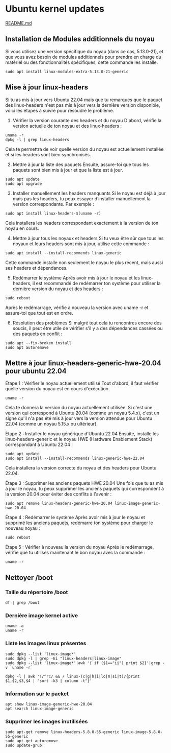 # Ubuntu kernel updates

[README.md](README.md)


## Installation de Modules additionnels du noyau

Si vous utilisez une version spécifique du noyau (dans ce cas, 5.13.0-21), et que vous avez besoin de modules additionnels pour prendre en charge du matériel ou des fonctionnalités spécifiques, cette commande les installe.

```
sudo apt install linux-modules-extra-5.13.0-21-generic
```


## Mise à jour linux-headers

Si tu as mis à jour vers Ubuntu 22.04 mais que tu remarques que le paquet des linux-headers n'est pas mis à jour vers la dernière version disponible, voici les étapes à suivre pour résoudre le problème.

1. Vérifier la version courante des headers et du noyau
D'abord, vérifie la version actuelle de ton noyau et des linux-headers :
```
uname -r
dpkg -l | grep linux-headers
```
Cela te permettra de voir quelle version du noyau est actuellement installée et si les headers sont bien synchronisés.

2. Mettre à jour la liste des paquets
Ensuite, assure-toi que tous les paquets sont bien mis à jour et que la liste est à jour.
```
sudo apt update
sudo apt upgrade
```
3. Installer manuellement les headers manquants
Si le noyau est déjà à jour mais pas les headers, tu peux essayer d’installer manuellement la version correspondante. Par exemple :
```
sudo apt install linux-headers-$(uname -r)
```
Cela installera les headers correspondant exactement à la version de ton noyau en cours.

4. Mettre à jour tous les noyaux et headers
Si tu veux être sûr que tous les noyaux et leurs headers sont mis à jour, utilise cette commande :
```
sudo apt install --install-recommends linux-generic
```
Cette commande installe non seulement le noyau le plus récent, mais aussi ses headers et dépendances.

5. Redémarrer le système
Après avoir mis à jour le noyau et les linux-headers, il est recommandé de redémarrer ton système pour utiliser la dernière version du noyau et des headers :
```
sudo reboot
```
Après le redémarrage, vérifie à nouveau la version avec uname -r et assure-toi que tout est en ordre.

6. Résolution des problèmes
Si malgré tout cela tu rencontres encore des soucis, il peut être utile de vérifier s'il y a des dépendances cassées ou des paquets en conflit :
```
sudo apt --fix-broken install
sudo apt autoremove
```

## Mettre à jour linux-headers-generic-hwe-20.04 pour ubuntu 22.04

Étape 1 : Vérifier le noyau actuellement utilisé
Tout d'abord, il faut vérifier quelle version du noyau est en cours d'exécution.
```
uname -r
```
Cela te donnera la version du noyau actuellement utilisée. Si c'est une version qui correspond à Ubuntu 20.04 (comme un noyau 5.4.x), c'est un signe qu'il n'a pas été mis à jour vers la version attendue pour Ubuntu 22.04 (comme un noyau 5.15.x ou ultérieur).

Étape 2 : Installer le noyau générique d'Ubuntu 22.04
Ensuite, installe les linux-headers-generic et le noyau HWE (Hardware Enablement Stack) correspondant à Ubuntu 22.04 :
```
sudo apt update
sudo apt install --install-recommends linux-generic-hwe-22.04
```
Cela installera la version correcte du noyau et des headers pour Ubuntu 22.04.

Étape 3 : Supprimer les anciens paquets HWE 20.04
Une fois que tu as mis à jour le noyau, tu peux supprimer les anciens paquets qui correspondent à la version 20.04 pour éviter des conflits à l'avenir :
```
sudo apt remove linux-headers-generic-hwe-20.04 linux-image-generic-hwe-20.04
```

Étape 4 : Redémarrer le système
Après avoir mis à jour le noyau et supprimé les anciens paquets, redémarre ton système pour charger le nouveau noyau :
```
sudo reboot
```

Étape 5 : Vérifier à nouveau la version du noyau
Après le redémarrage, vérifie que tu utilises maintenant le bon noyau avec la commande :
```
uname -r
```

## Nettoyer /boot

### Taille du répertoire /boot

```
df | grep /boot
```

### Dernière image kernel active

```
uname -a
uname -r
```

### Liste les images linux présentes

```
sudo dpkg --list 'linux-image*'
sudo dpkg -l | grep -Ei "linux-headers|linux-image"
sudo dpkg --list 'linux-image*'|awk '{ if ($1=="ii") print $2}'|grep -v `uname -r`
```

```
dpkg -l | awk '!/^rc/ && / linux-(c|g|h|i|lo|m|si|t)/{print $1,$2,$3,$4 | "sort -k3 | column -t"}'
```

### Information sur le packet

```
apt show linux-image-generic-hwe-20.04
apt search linux-image-generic
```
 
### Supprimer les images inutilisées
```
sudo apt-get remove linux-headers-5.8.0-55-generic linux-image-5.8.0-55-generic
sudo apt-get autoremove
sudo update-grub
```
 
